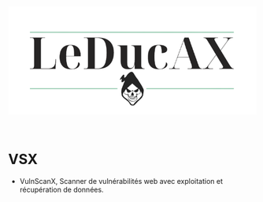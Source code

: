![Banner](https://github.com/LeDucAX/VSX/blob/main/fav/LeDucAX1.png)

<br>

# VSX
 - VulnScanX, Scanner de vulnérabilités web avec exploitation et récupération de données.
